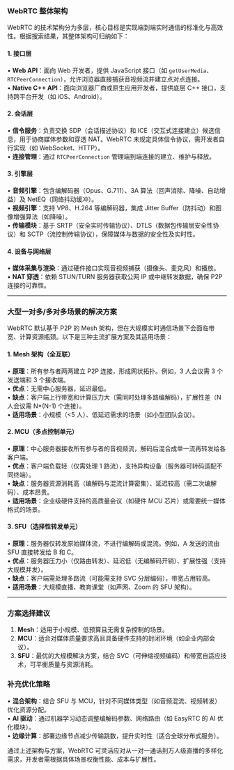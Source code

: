 ### WebRTC 整体架构  
WebRTC 的技术架构分为多层，核心目标是实现端到端实时通信的标准化与高效性。根据搜索结果，其整体架构可归纳如下：  

#### 1. **接口层**  
• **Web API**：面向 Web 开发者，提供 JavaScript 接口（如 `getUserMedia`、`RTCPeerConnection`），允许浏览器直接捕获音视频流并建立点对点连接。  
• **Native C++ API**：面向浏览器厂商或原生应用开发者，提供底层 C++ 接口，支持跨平台开发（如 iOS、Android）。  

#### 2. **会话层**  
• **信令服务**：负责交换 SDP（会话描述协议）和 ICE（交互式连接建立）候选信息，用于协商媒体参数和穿透 NAT。WebRTC 未规定具体信令协议，需开发者自行实现（如 WebSocket、HTTP）。  
• **连接管理**：通过 `RTCPeerConnection` 管理端到端连接的建立、维护与释放。  

#### 3. **引擎层**  
• **音频引擎**：包含编解码器（Opus、G.711）、3A 算法（回声消除、降噪、自动增益）及 NetEQ（网络抖动缓冲）。  
• **视频引擎**：支持 VP8、H.264 等编解码器，集成 Jitter Buffer（防抖动）和图像增强算法（如降噪）。  
• **传输模块**：基于 SRTP（安全实时传输协议）、DTLS（数据包传输层安全性协议）和 SCTP（流控制传输协议），保障媒体与数据的安全性及实时性。  

#### 4. **设备与网络层**  
• **媒体采集与渲染**：通过硬件接口实现音视频捕获（摄像头、麦克风）和播放。  
• **NAT 穿透**：依赖 STUN/TURN 服务器获取公网 IP 或中继转发数据，确保 P2P 连接的可靠性。  

---

### 大型一对多/多对多场景的解决方案  
WebRTC 默认基于 P2P 的 Mesh 架构，但在大规模实时通信场景下会面临带宽、计算资源瓶颈。以下是三种主流扩展方案及其适用场景：  

#### 1. **Mesh 架构（全互联）**  
• **原理**：所有参与者两两建立 P2P 连接，形成网状拓扑。例如，3 人会议需 3 个发送端和 3 个接收端。  
• **优点**：无需中心服务器，延迟最低。  
• **缺点**：客户端上行带宽和计算压力大（需同时处理多路编解码），扩展性差（N 人会议需 N*(N-1) 个连接）。  
• **适用场景**：小规模（<5 人）、低延迟需求的场景（如小型团队会议）。  

#### 2. **MCU（多点控制单元）**  
• **原理**：中心服务器接收所有参与者的音视频流，解码后混合成单一流再转发给各客户端。  
• **优点**：客户端负载轻（仅需处理 1 路流），支持异构设备（服务器可转码适配不同终端）。  
• **缺点**：服务器资源消耗高（编解码与混流计算密集）、延迟较高（需二次编解码）、成本昂贵。  
• **适用场景**：企业级硬件支持的高质量会议（如硬件 MCU 芯片）或需要统一媒体格式的场景。  

#### 3. **SFU（选择性转发单元）**  
• **原理**：服务器仅转发原始媒体流，不进行编解码或混流。例如，A 发送的流由 SFU 直接转发给 B 和 C。  
• **优点**：服务器压力小（仅路由转发）、延迟低（无编解码开销）、扩展性强（支持大规模并发）。  
• **缺点**：客户端需处理多路流（可能需支持 SVC 分层编码），带宽占用较高。  
• **适用场景**：大规模直播、教育课堂（如声网、Zoom 的 SFU 架构）。  

---

### 方案选择建议  
1. **Mesh**：适用于小规模、低预算且无需复杂控制的场景。  
2. **MCU**：适合对媒体质量要求高且具备硬件支持的封闭环境（如企业内部会议）。  
3. **SFU**：最优的大规模解决方案，结合 SVC（可伸缩视频编码）和带宽自适应技术，可平衡质量与资源消耗。  

### 补充优化策略  
• **混合架构**：结合 SFU 与 MCU，针对不同媒体类型（如音频混流、视频转发）优化资源分配。  
• **AI 驱动**：通过机器学习动态调整编解码参数、网络路由（如 EasyRTC 的 AI 优化模块）。  
• **边缘计算**：部署边缘节点减少传输跳数，提升实时性（适合全球分布式服务）。  

通过上述架构与方案，WebRTC 可灵活应对从一对一通话到万人级直播的多样化需求，开发者需根据具体场景权衡性能、成本与扩展性。